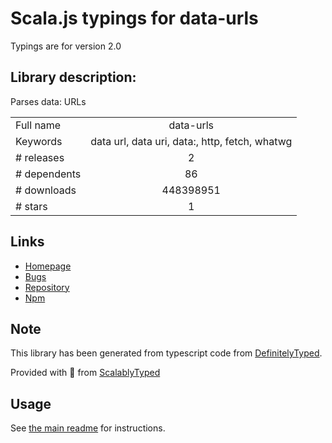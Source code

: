 
# Scala.js typings for data-urls

Typings are for version 2.0

## Library description:
Parses data: URLs

|                    |                 |
| ------------------ | :-------------: |
| Full name          | data-urls |
| Keywords           | data url, data uri, data:, http, fetch, whatwg |
| # releases         | 2 |
| # dependents       | 86 |
| # downloads        | 448398951 |
| # stars            | 1 |

## Links
- [Homepage](https://github.com/jsdom/data-urls#readme)
- [Bugs](https://github.com/jsdom/data-urls/issues)
- [Repository](https://github.com/jsdom/data-urls)
- [Npm](https://www.npmjs.com/package/data-urls)
    


## Note
This library has been generated from typescript code from [DefinitelyTyped](https://definitelytyped.org).

Provided with :purple_heart: from [ScalablyTyped](https://github.com/oyvindberg/ScalablyTyped)

## Usage
See [the main readme](../../readme.md) for instructions.


